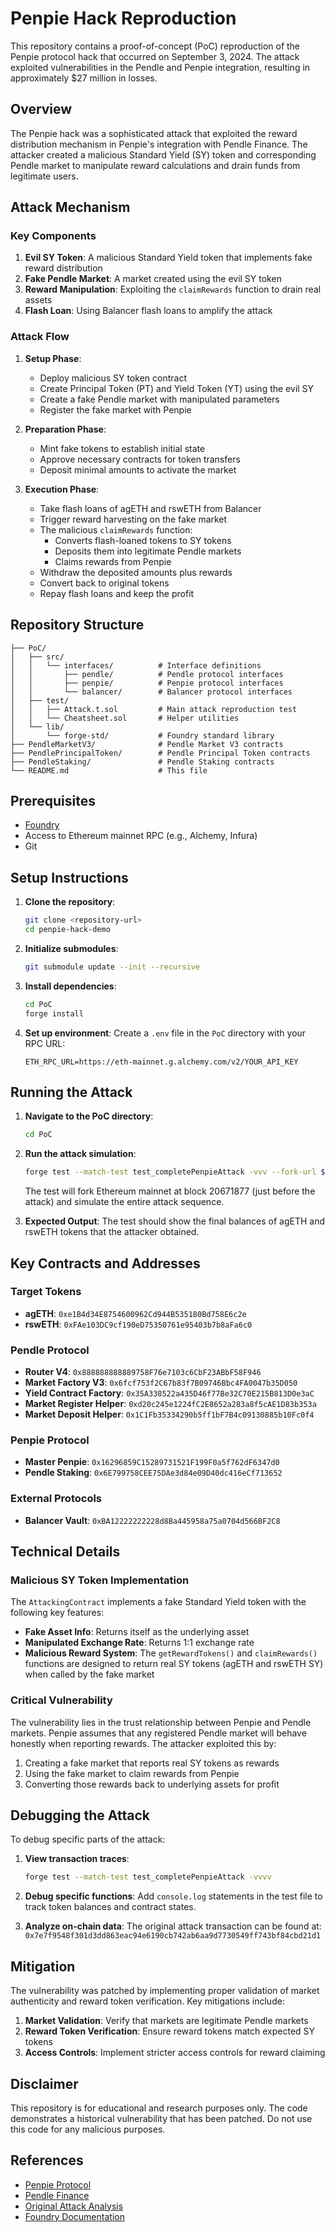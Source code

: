 # Penpie Hack Reproduction

This repository contains a proof-of-concept (PoC) reproduction of the Penpie protocol hack that occurred on September 3, 2024. The attack exploited vulnerabilities in the Pendle and Penpie integration, resulting in approximately $27 million in losses.

## Overview

The Penpie hack was a sophisticated attack that exploited the reward distribution mechanism in Penpie's integration with Pendle Finance. The attacker created a malicious Standard Yield (SY) token and corresponding Pendle market to manipulate reward calculations and drain funds from legitimate users.

## Attack Mechanism

### Key Components

1. **Evil SY Token**: A malicious Standard Yield token that implements fake reward distribution
2. **Fake Pendle Market**: A market created using the evil SY token
3. **Reward Manipulation**: Exploiting the `claimRewards` function to drain real assets
4. **Flash Loan**: Using Balancer flash loans to amplify the attack

### Attack Flow

1. **Setup Phase**:
   - Deploy malicious SY token contract
   - Create Principal Token (PT) and Yield Token (YT) using the evil SY
   - Create a fake Pendle market with manipulated parameters
   - Register the fake market with Penpie

2. **Preparation Phase**:
   - Mint fake tokens to establish initial state
   - Approve necessary contracts for token transfers
   - Deposit minimal amounts to activate the market

3. **Execution Phase**:
   - Take flash loans of agETH and rswETH from Balancer
   - Trigger reward harvesting on the fake market
   - The malicious `claimRewards` function:
     - Converts flash-loaned tokens to SY tokens
     - Deposits them into legitimate Pendle markets
     - Claims rewards from Penpie
   - Withdraw the deposited amounts plus rewards
   - Convert back to original tokens
   - Repay flash loans and keep the profit

## Repository Structure

```
├── PoC/
│   ├── src/
│   │   └── interfaces/          # Interface definitions
│   │       ├── pendle/          # Pendle protocol interfaces
│   │       ├── penpie/          # Penpie protocol interfaces
│   │       └── balancer/        # Balancer protocol interfaces
│   ├── test/
│   │   ├── Attack.t.sol         # Main attack reproduction test
│   │   └── Cheatsheet.sol       # Helper utilities
│   └── lib/
│       └── forge-std/           # Foundry standard library
├── PendleMarketV3/              # Pendle Market V3 contracts
├── PendlePrincipalToken/        # Pendle Principal Token contracts
├── PendleStaking/               # Pendle Staking contracts
└── README.md                    # This file
```

## Prerequisites

- [Foundry](https://book.getfoundry.sh/getting-started/installation)
- Access to Ethereum mainnet RPC (e.g., Alchemy, Infura)
- Git

## Setup Instructions

1. **Clone the repository**:
   ```bash
   git clone <repository-url>
   cd penpie-hack-demo
   ```

2. **Initialize submodules**:
   ```bash
   git submodule update --init --recursive
   ```

3. **Install dependencies**:
   ```bash
   cd PoC
   forge install
   ```

4. **Set up environment**:
   Create a `.env` file in the `PoC` directory with your RPC URL:
   ```
   ETH_RPC_URL=https://eth-mainnet.g.alchemy.com/v2/YOUR_API_KEY
   ```

## Running the Attack

1. **Navigate to the PoC directory**:
   ```bash
   cd PoC
   ```

2. **Run the attack simulation**:
   ```bash
   forge test --match-test test_completePenpieAttack -vvv --fork-url $ETH_RPC_URL
   ```

   The test will fork Ethereum mainnet at block 20671877 (just before the attack) and simulate the entire attack sequence.

3. **Expected Output**:
   The test should show the final balances of agETH and rswETH tokens that the attacker obtained.

## Key Contracts and Addresses

### Target Tokens
- **agETH**: `0xe1B4d34E8754600962Cd944B535180Bd758E6c2e`
- **rswETH**: `0xFAe103DC9cf190eD75350761e95403b7b8aFa6c0`

### Pendle Protocol
- **Router V4**: `0x888888888889758F76e7103c6CbF23ABbF58F946`
- **Market Factory V3**: `0x6fcf753f2C67b83f7B09746Bbc4FA0047b35D050`
- **Yield Contract Factory**: `0x35A338522a435D46f77Be32C70E215B813D0e3aC`
- **Market Register Helper**: `0xd20c245e1224fC2E8652a283a8f5cAE1D83b353a`
- **Market Deposit Helper**: `0x1C1Fb35334290b5ff1bF7B4c09130885b10Fc0f4`

### Penpie Protocol
- **Master Penpie**: `0x16296859C15289731521F199F0a5f762dF6347d0`
- **Pendle Staking**: `0x6E799758CEE75DAe3d84e09D40dc416eCf713652`

### External Protocols
- **Balancer Vault**: `0xBA12222222228d8Ba445958a75a0704d566BF2C8`

## Technical Details

### Malicious SY Token Implementation

The `AttackingContract` implements a fake Standard Yield token with the following key features:

- **Fake Asset Info**: Returns itself as the underlying asset
- **Manipulated Exchange Rate**: Returns 1:1 exchange rate
- **Malicious Reward System**: The `getRewardTokens()` and `claimRewards()` functions are designed to return real SY tokens (agETH and rswETH SY) when called by the fake market

### Critical Vulnerability

The vulnerability lies in the trust relationship between Penpie and Pendle markets. Penpie assumes that any registered Pendle market will behave honestly when reporting rewards. The attacker exploited this by:

1. Creating a fake market that reports real SY tokens as rewards
2. Using the fake market to claim rewards from Penpie
3. Converting those rewards back to underlying assets for profit

## Debugging the Attack

To debug specific parts of the attack:

1. **View transaction traces**:
   ```bash
   forge test --match-test test_completePenpieAttack -vvvv
   ```

2. **Debug specific functions**:
   Add `console.log` statements in the test file to track token balances and contract states.

3. **Analyze on-chain data**:
   The original attack transaction can be found at: `0x7e7f9548f301d3dd863eac94e6190cb742ab6aa9d7730549ff743bf84cbd21d1`

## Mitigation

The vulnerability was patched by implementing proper validation of market authenticity and reward token verification. Key mitigations include:

1. **Market Validation**: Verify that markets are legitimate Pendle markets
2. **Reward Token Verification**: Ensure reward tokens match expected SY tokens
3. **Access Controls**: Implement stricter access controls for reward claiming

## Disclaimer

This repository is for educational and research purposes only. The code demonstrates a historical vulnerability that has been patched. Do not use this code for any malicious purposes.

## References

- [Penpie Protocol](https://www.penpie.io/)
- [Pendle Finance](https://www.pendle.finance/)
- [Original Attack Analysis](https://rekt.news/penpie-rekt/)
- [Foundry Documentation](https://book.getfoundry.sh/)